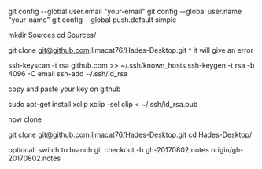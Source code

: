 git config --global user.email "your-email"
git config --global user.name "your-name"
git config --global push.default simple

mkdir Sources
cd Sources/

git clone git@github.com:limacat76/Hades-Desktop.git
^ it will give an error

ssh-keyscan -t rsa github.com >> ~/.ssh/known_hosts
ssh-keygen -t rsa -b 4096 -C email
ssh-add ~/.ssh/id_rsa

copy and paste your key on github

sudo apt-get install xclip
xclip -sel clip < ~/.ssh/id_rsa.pub

now clone

git clone git@github.com:limacat76/Hades-Desktop.git
cd Hades-Desktop/

optional: switch to branch
git checkout -b gh-20170802.notes origin/gh-20170802.notes

